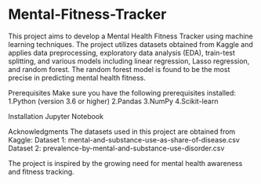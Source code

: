 # Mental-Fitness-Tracker
This project aims to develop a Mental Health Fitness Tracker using machine learning techniques.
The project utilizes datasets obtained from Kaggle and applies data preprocessing, exploratory data analysis (EDA), train-test splitting, and various models including linear regression, Lasso regression, and random forest. The random forest model is found to be the most precise in predicting mental health fitness.

Prerequisites
Make sure you have the following prerequisites installed:
1.Python (version 3.6 or higher)
2.Pandas
3.NumPy
4.Scikit-learn

Installation
Jupyter Notebook

Acknowledgments
The datasets used in this project are obtained from Kaggle:
Dataset 1: mental-and-substance-use-as-share-of-disease.csv Dataset 2: prevalence-by-mental-and-substance-use-disorder.csv

The project is inspired by the growing need for mental health awareness and fitness tracking.
